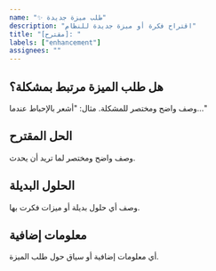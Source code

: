 ```yaml
---
name: "✨ طلب ميزة جديدة"
description: "اقتراح فكرة أو ميزة جديدة للنظام"
title: "[مقترح]: "
labels: ["enhancement"]
assignees: ""
---
```


## هل طلب الميزة مرتبط بمشكلة؟
وصف واضح ومختصر للمشكلة. مثال: "أشعر بالإحباط عندما..."

## الحل المقترح
وصف واضح ومختصر لما تريد أن يحدث.

## الحلول البديلة
وصف أي حلول بديلة أو ميزات فكرت بها.

## معلومات إضافية
أي معلومات إضافية أو سياق حول طلب الميزة.
